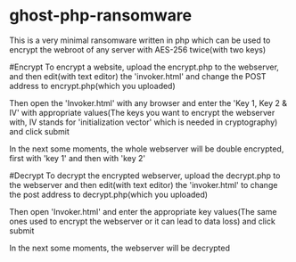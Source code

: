 # ghost-php-ransomware

This is a very minimal ransomware written in php which can be used to encrypt the webroot of any server with AES-256 twice(with two keys)

#Encrypt To encrypt a website, upload the encrypt.php to the webserver, and then edit(with text editor) the 'invoker.html' and change the POST address to encrypt.php(which you uploaded)

Then open the 'Invoker.html' with any browser and enter the 'Key 1, Key 2 & IV' with appropriate values(The keys you want to encrypt the webserver with, IV stands for 'initialization vector' which is needed in cryptography) and click submit

In the next some moments, the whole webserver will be double encrypted, first with 'key 1' and then with 'key 2'

#Decrypt To decrypt the encrypted webserver, upload the decrypt.php to the webserver and then edit(with text editor) the 'invoker.html' to change the post address to decrypt.php(which you uploaded)

Then open 'Invoker.html' and enter the appropriate key values(The same ones used to encrypt the webserver or it can lead to data loss) and click submit

In the next some moments, the webserver will be decrypted

